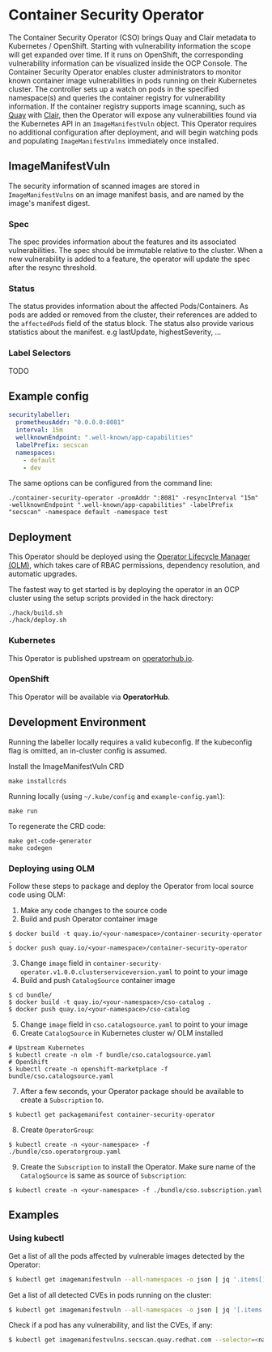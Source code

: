 # Container Security Operator 

The Container Security Operator (CSO) brings Quay and Clair metadata to Kubernetes / OpenShift. Starting with vulnerability information the scope will get expanded over time. If it runs on OpenShift, the corresponding vulnerability information can be visualized inside the OCP Console. The Container Security Operator enables cluster administrators to monitor known container image vulnerabilities in pods running on their Kubernetes cluster. The controller sets up a watch on pods in the specified namespace(s) and queries the container registry for vulnerability information. If the container registry supports image scanning, such as [Quay](https://github.com/quay/quay) with [Clair](https://github.com/quay/clair), then the Operator will expose any vulnerabilities found via the Kubernetes API in an `ImageManifestVuln` object.  This Operator requires no additional configuration after deployment, and will begin watching pods and populating `ImageManifestVulns` immediately once installed.

## ImageManifestVuln
The security information of scanned images are stored in `ImageManifestVulns` on an image manifest basis, and are named by the image's manifest digest.

### Spec
The spec provides information about the features and its associated vulnerabilities.
The spec should be immutable relative to the cluster. When a new vulnerability is added to a feature, the operator will update the spec after the resync threshold.

### Status
The status provides information about the affected Pods/Containers. As pods are added or removed
from the cluster, their references are added to the `affectedPods` field of the status block.
The status also provide various statistics about the manifest. e.g lastUpdate, highestSeverity, ...

### Label Selectors
TODO

## Example config
```yaml
securitylabeller:
  prometheusAddr: "0.0.0.0:8081"
  interval: 15m
  wellknownEndpoint: ".well-known/app-capabilities"
  labelPrefix: secscan
  namespaces:
    - default
    - dev
```

The same options can be configured from the command line:
```
./container-security-operator -promAddr ":8081" -resyncInterval "15m" -wellknownEndpoint ".well-known/app-capabilities" -labelPrefix "secscan" -namespace default -namespace test
```

## Deployment

This Operator should be deployed using the [Operator Lifecycle Manager (OLM)](https://github.com/operator-framework/operator-lifecycle-manager), which takes care of RBAC permissions, dependency resolution, and automatic upgrades.

The fastest way to get started is by deploying the operator in an OCP cluster using the setup scripts provided in the hack directory:

```
./hack/build.sh
./hack/deploy.sh
```

### Kubernetes

This Operator is published upstream on [operatorhub.io](https://operatorhub.io/operator/project-quay-container-security-operator).

### OpenShift

This Operator will be available via **OperatorHub**.

## Development Environment

Running the labeller locally requires a valid kubeconfig.
If the kubeconfig flag is omitted, an in-cluster config is assumed.

Install the ImageManifestVuln CRD
```
make installcrds
```

Running locally (using `~/.kube/config` and `example-config.yaml`):
```
make run
```

To regenerate the CRD code:
```
make get-code-generator
make codegen
```

### Deploying using OLM

Follow these steps to package and deploy the Operator from local source code using OLM:

1. Make any code changes to the source code
2. Build and push Operator container image
```
$ docker build -t quay.io/<your-namespace>/container-security-operator .
$ docker push quay.io/<your-namespace>/container-security-operator
```
3. Change `image` field in `container-security-operator.v1.0.0.clusterserviceversion.yaml` to point to your image
4. Build and push `CatalogSource` container image
```
$ cd bundle/
$ docker build -t quay.io/<your-namespace>/cso-catalog .
$ docker push quay.io/<your-namespace>/cso-catalog
```
5. Change `image` field in `cso.catalogsource.yaml` to point to your image
6. Create `CatalogSource` in Kubernetes cluster w/ OLM installed
```
# Upstream Kubernetes
$ kubectl create -n olm -f bundle/cso.catalogsource.yaml
# OpenShift
$ kubectl create -n openshift-marketplace -f bundle/cso.catalogsource.yaml
```
7. After a few seconds, your Operator package should be available to create a `Subscription` to.
```
$ kubectl get packagemanifest container-security-operator
```
8. Create `OperatorGroup`:
```
$ kubectl create -n <your-namespace> -f ./bundle/cso.operatorgroup.yaml
```
9. Create the `Subscription` to install the Operator. Make sure name of the `CatalogSource` is same as source of `Subscription`:
```
$ kubectl create -n <your-namespace> -f ./bundle/cso.subscription.yaml
```

## Examples

### Using kubectl

Get a list of all the pods affected by vulnerable images detected by the Operator:
```sh
$ kubectl get imagemanifestvuln --all-namespaces -o json | jq '.items[].status.affectedPods' | jq 'keys' | jq 'unique'
```

Get a list of all detected CVEs in pods running on the cluster:
```sh
$ kubectl get imagemanifestvuln --all-namespaces -o json | jq '[.items[].spec.features[].vulnerabilities[].name'] | jq 'unique'
```

Check if a pod has any vulnerability, and list the CVEs, if any:
```sh
$ kubectl get imagemanifestvulns.secscan.quay.redhat.com --selector=<namespace>/<pod-name> -o jsonpath='{.items[*].spec.features[*].vulnerabilities[*].name}'
```

